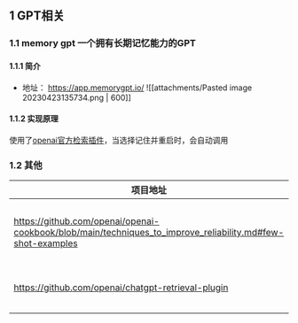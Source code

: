 ## 1 GPT相关
### 1.1 memory gpt 一个拥有长期记忆能力的GPT
#### 1.1.1 简介
- 地址： https://app.memorygpt.io/ 
![[attachments/Pasted image 20230423135734.png | 600]]
#### 1.1.2 实现原理
使用了[openai官方检索插件](https://github.com/openai/chatgpt-retrieval-plugin)，当选择记住并重启时，会自动调用

### 1.2 其他
| 项目地址                                                                                                   | 简介                                 |
| ---------------------------------------------------------------------------------------------------------- | ------------------------------------ |
| https://github.com/openai/openai-cookbook/blob/main/techniques_to_improve_reliability.md#few-shot-examples | 官方cookbook，可以让你更好地调教 GPT |
| https://github.com/openai/chatgpt-retrieval-plugin                                                         | 官方检索插件，可以实现长期记忆       |
|                                                                                                            |                                      |
